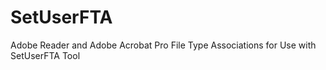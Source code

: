 # SetUserFTA
Adobe Reader and Adobe Acrobat Pro File Type Associations for Use with SetUserFTA Tool
